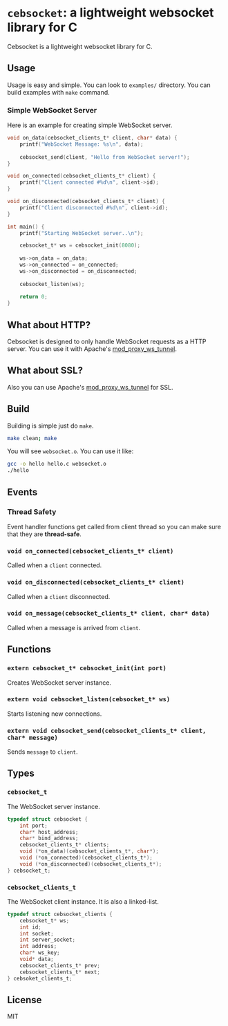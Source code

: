 # `cebsocket`: a lightweight websocket library for C
Cebsocket is a lightweight websocket library for C.

## Usage
Usage is easy and simple. You can look to `examples/` directory. You can build examples with `make` command.

### Simple WebSocket Server
Here is an example for creating simple WebSocket server.

```C
void on_data(cebsocket_clients_t* client, char* data) {
    printf("WebSocket Message: %s\n", data);
    
    cebsocket_send(client, "Hello from WebSocket server!");
}

void on_connected(cebsocket_clients_t* client) {
    printf("Client connected #%d\n", client->id);
}

void on_disconnected(cebsocket_clients_t* client) {
    printf("Client disconnected #%d\n", client->id);
}

int main() {
    printf("Starting WebSocket server..\n");

    cebsocket_t* ws = cebsocket_init(8080);
    
    ws->on_data = on_data;
    ws->on_connected = on_connected;
    ws->on_disconnected = on_disconnected;
    
    cebsocket_listen(ws);
    
    return 0;
}
```

## What about HTTP?
Cebsocket is designed to only handle WebSocket requests as a HTTP server. You can use it with Apache's [mod_proxy_ws_tunnel](https://httpd.apache.org/docs/current/mod/mod_proxy_wstunnel.html).

## What about SSL?
Also you can use Apache's [mod_proxy_ws_tunnel](https://httpd.apache.org/docs/current/mod/mod_proxy_wstunnel.html) for SSL.

## Build
Building is simple just do `make`.

```bash
make clean; make
```

You will see `websocket.o`. You can use it like:

```bash
gcc -o hello hello.c websocket.o
./hello
```

## Events
### Thread Safety
Event handler functions get called from client thread so you can make sure that they are **thread-safe**.

### `void on_connected(cebsocket_clients_t* client)`
Called when a `client` connected.

### `void on_disconnected(cebsocket_clients_t* client)`
Called when a `client` disconnected.

### `void on_message(cebsocket_clients_t* client, char* data)`
Called when a message is arrived from `client`.

## Functions
### `extern cebsocket_t* cebsocket_init(int port)`
Creates WebSocket server instance.

### `extern void cebsocket_listen(cebsocket_t* ws)`
Starts listening new connections.

### `extern void cebsocket_send(cebsocket_clients_t* client, char* message)`
Sends `message` to `client`.

## Types
### `cebsocket_t`
The WebSocket server instance.

```C
typedef struct cebsocket {
    int port;
    char* host_address;
    char* bind_address;
    cebsocket_clients_t* clients;
    void (*on_data)(cebsocket_clients_t*, char*);
    void (*on_connected)(cebsocket_clients_t*);
    void (*on_disconnected)(cebsocket_clients_t*);
} cebsocket_t;
```

### `cebsocket_clients_t`
The WebSocket client instance. It is also a linked-list.

```C
typedef struct cebsocket_clients {
    cebsocket_t* ws;
    int id;
    int socket;
    int server_socket;
    int address;
    char* ws_key;
    void* data;
    cebsocket_clients_t* prev;
    cebsocket_clients_t* next;
} cebsoket_clients_t;
```

## License
MIT